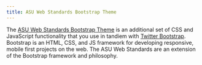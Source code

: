 ```yaml
---
title: ASU Web Standards Bootstrap Theme
---
```



The [ASU Web Standards Bootstrap Theme](https://github.com/gios-asu/ASU-Web-Standards-Bootstrap) is an additional set of CSS and JavaScript functionality that you use in tandiem with [Twitter Bootstrap](http://getbootstrap.com/).  Bootstrap is an HTML, CSS, and JS framework for developing responsive, mobile first projects on the web.  The ASU Web Standards are an extension of the Bootstrap framework and philosophy.
